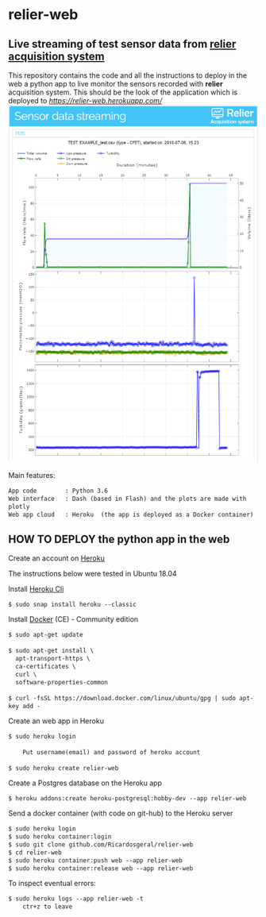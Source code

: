 # relier-web

## Live streaming of test sensor data from [relier acquisition system](https://github.com/Ricardosgeral/relier)

This repository contains the code and all the instructions to deploy in the web a python app to live monitor 
the sensors recorded with **relier** acquisition system. This should be the look of the application which is deployed to
*https://relier-web.herokuapp.com/*
![relier-web](images/website.png)


Main features:

    App code        : Python 3.6
    Web interface   : Dash (based in Flash) and the plots are made with plotly
    Web app cloud   : Heroku  (the app is deployed as a Docker container)
    

## HOW TO DEPLOY the python app in the web
Create an account on [Heroku](https://www.heroku.com/)


The instructions below were tested in Ubuntu 18.04 

Install [Heroku Cli](https://devcenter.heroku.com/articles/heroku-cli)
    
    $ sudo snap install heroku --classic

Install [Docker](https://docs.docker.com/) (CE) - Community edition
    
    $ sudo apt-get update
    
    $ sudo apt-get install \
      apt-transport-https \
      ca-certificates \
      curl \
      software-properties-common
      
    $ curl -fsSL https://download.docker.com/linux/ubuntu/gpg | sudo apt-key add -


Create an web app in Heroku

    $ sudo heroku login
    
        Put username(email) and password of heroku account
    
    $ sudo heroku create relier-web
    
Create a Postgres database on the Heroku app

    $ heroku addons:create heroku-postgresql:hobby-dev --app relier-web

Send a docker container (with code on git-hub) to the Heroku server

    $ sudo heroku login
    $ sudo heroku container:login
    $ sudo git clone github.com/Ricardosgeral/relier-web
    $ cd relier-web
    $ sudo heroku container:push web --app relier-web
    $ sudo heroku container:release web --app relier-web
    
To inspect eventual errors:

    $ sudo heroku logs --app relier-web -t
        ctr+z to leave